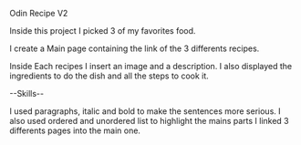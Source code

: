 Odin Recipe V2

Inside this project I picked 3 of my favorites food.

I create a Main page containing the link of the 3 differents recipes.

Inside Each recipes I insert an image and a description. I also displayed the ingredients to do the dish and all the steps to cook it.

--Skills--

I used paragraphs, italic and bold to make the sentences more serious. I also used ordered and unordered list to highlight the mains parts I linked 3 differents pages into the main one.

